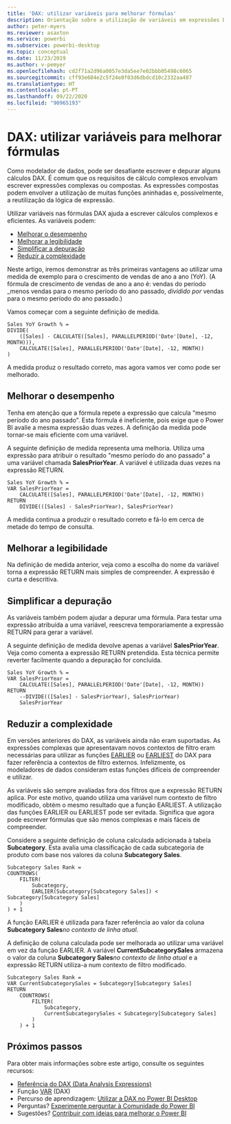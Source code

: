 ```yaml
---
title: 'DAX: utilizar variáveis para melhorar fórmulas'
description: Orientação sobre a utilização de variáveis em expressões DAX.
author: peter-myers
ms.reviewer: asaxton
ms.service: powerbi
ms.subservice: powerbi-desktop
ms.topic: conceptual
ms.date: 11/23/2019
ms.author: v-pemyer
ms.openlocfilehash: cd2f71a2d96a0057e3da5ee7e02bbb05498c6065
ms.sourcegitcommit: cff93e604e2c5f24e0f03d6dbdcd10c2332aa487
ms.translationtype: HT
ms.contentlocale: pt-PT
ms.lasthandoff: 09/22/2020
ms.locfileid: "90965193"
---
```

# <a name="dax-use-variables-to-improve-your-formulas"></a>DAX: utilizar variáveis para melhorar fórmulas

Como modelador de dados, pode ser desafiante escrever e depurar alguns cálculos DAX. É comum que os requisitos de cálculo complexos envolvam escrever expressões complexas ou compostas. As expressões compostas podem envolver a utilização de muitas funções aninhadas e, possivelmente, a reutilização da lógica de expressão.

Utilizar variáveis nas fórmulas DAX ajuda a escrever cálculos complexos e eficientes. As variáveis podem:

- [Melhorar o desempenho](#improve-performance)
- [Melhorar a legibilidade](#improve-readability)
- [Simplificar a depuração](#simplify-debugging)
- [Reduzir a complexidade](#reduce-complexity)

Neste artigo, iremos demonstrar as três primeiras vantagens ao utilizar uma medida de exemplo para o crescimento de vendas de ano a ano (YoY). (A fórmula de crescimento de vendas de ano a ano é: vendas do período _menos vendas para o mesmo período do ano passado, _dividido por_ vendas para o mesmo período do ano passado.)

Vamos começar com a seguinte definição de medida.

```dax
Sales YoY Growth % =
DIVIDE(
    ([Sales] - CALCULATE([Sales], PARALLELPERIOD('Date'[Date], -12, MONTH))),
    CALCULATE([Sales], PARALLELPERIOD('Date'[Date], -12, MONTH))
)
```

A medida produz o resultado correto, mas agora vamos ver como pode ser melhorado.

## <a name="improve-performance"></a>Melhorar o desempenho

Tenha em atenção que a fórmula repete a expressão que calcula "mesmo período do ano passado". Esta fórmula é ineficiente, pois exige que o Power BI avalie a mesma expressão duas vezes. A definição da medida pode tornar-se mais eficiente com uma variável.

A seguinte definição de medida representa uma melhoria. Utiliza uma expressão para atribuir o resultado "mesmo período do ano passado" a uma variável chamada **SalesPriorYear**. A variável é utilizada duas vezes na expressão RETURN.

```dax
Sales YoY Growth % =
VAR SalesPriorYear =
    CALCULATE([Sales], PARALLELPERIOD('Date'[Date], -12, MONTH))
RETURN
    DIVIDE(([Sales] - SalesPriorYear), SalesPriorYear)
```

A medida continua a produzir o resultado correto e fá-lo em cerca de metade do tempo de consulta.

## <a name="improve-readability"></a>Melhorar a legibilidade

Na definição de medida anterior, veja como a escolha do nome da variável torna a expressão RETURN mais simples de compreender. A expressão é curta e descritiva.

## <a name="simplify-debugging"></a>Simplificar a depuração

As variáveis também podem ajudar a depurar uma fórmula. Para testar uma expressão atribuída a uma variável, reescreva temporariamente a expressão RETURN para gerar a variável.

A seguinte definição de medida devolve apenas a variável **SalesPriorYear**. Veja como comenta a expressão RETURN pretendida. Esta técnica permite reverter facilmente quando a depuração for concluída.

```dax
Sales YoY Growth % =
VAR SalesPriorYear =
    CALCULATE([Sales], PARALLELPERIOD('Date'[Date], -12, MONTH))
RETURN
    --DIVIDE(([Sales] - SalesPriorYear), SalesPriorYear)
    SalesPriorYear
```

## <a name="reduce-complexity"></a>Reduzir a complexidade

Em versões anteriores do DAX, as variáveis ainda não eram suportadas. As expressões complexas que apresentavam novos contextos de filtro eram necessárias para utilizar as funções [EARLIER](/dax/earlier-function-dax) ou [EARLIEST](/dax/earliest-function-dax) do DAX para fazer referência a contextos de filtro externos. Infelizmente, os modeladores de dados consideram estas funções difíceis de compreender e utilizar.

As variáveis são sempre avaliadas fora dos filtros que a expressão RETURN aplica. Por este motivo, quando utiliza uma variável num contexto de filtro modificado, obtém o mesmo resultado que a função EARLIEST. A utilização das funções EARLIER ou EARLIEST pode ser evitada. Significa que agora pode escrever fórmulas que são menos complexas e mais fáceis de compreender.

Considere a seguinte definição de coluna calculada adicionada à tabela **Subcategory**. Esta avalia uma classificação de cada subcategoria de produto com base nos valores da coluna **Subcategory Sales**.

```dax
Subcategory Sales Rank =
COUNTROWS(
    FILTER(
        Subcategory,
        EARLIER(Subcategory[Subcategory Sales]) < Subcategory[Subcategory Sales]
    )
) + 1
```

A função EARLIER é utilizada para fazer referência ao valor da coluna **Subcategory Sales**_no contexto de linha atual_.

A definição de coluna calculada pode ser melhorada ao utilizar uma variável em vez da função EARLIER. A variável **CurrentSubcategorySales** armazena o valor da coluna **Subcategory Sales**_no contexto de linha atual_ e a expressão RETURN utiliza-a num contexto de filtro modificado.

```dax
Subcategory Sales Rank =
VAR CurrentSubcategorySales = Subcategory[Subcategory Sales]
RETURN
    COUNTROWS(
        FILTER(
            Subcategory,
            CurrentSubcategorySales < Subcategory[Subcategory Sales]
        )
    ) + 1
```

## <a name="next-steps"></a>Próximos passos

Para obter mais informações sobre este artigo, consulte os seguintes recursos:

- [Referência do DAX (Data Analysis Expressions)](/dax/)
- Função [VAR](/dax/var-dax) (DAX)
- Percurso de aprendizagem: [Utilizar a DAX no Power BI Desktop](/learn/paths/dax-power-bi/)
- Perguntas? [Experimente perguntar à Comunidade do Power BI](https://community.powerbi.com/)
- Sugestões? [Contribuir com ideias para melhorar o Power BI](https://ideas.powerbi.com)